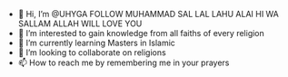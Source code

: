 - 👋 Hi, I’m @UHYGA FOLLOW MUHAMMAD SAL LAL LAHU ALAI HI WA SALLAM ALLAH WILL LOVE YOU
- 👀 I’m interested to gain knowledge from all faiths of every religion
- 🌱 I’m currently learning Masters in Islamic
- 💞️ I’m looking to collaborate on religions
- 📫 How to reach me by remembering me in your prayers

<!---
UHYGA/UHYGA is a ✨ special ✨ repository because its `README.md` (this file) appears on your GitHub profile.
You can click the Preview link to take a look at your changes.
--->

